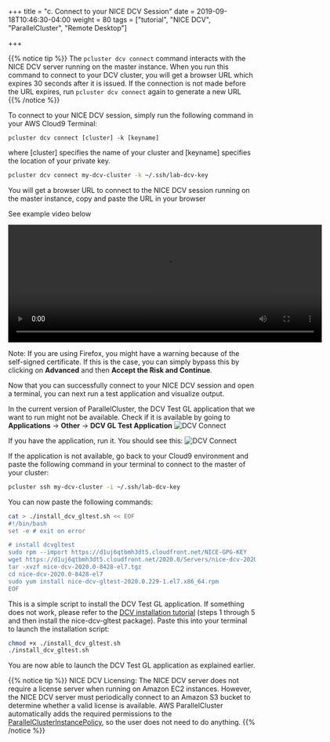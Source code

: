 +++
title = "c. Connect to your NICE DCV Session"
date = 2019-09-18T10:46:30-04:00
weight = 80
tags = ["tutorial", "NICE DCV", "ParallelCluster", "Remote Desktop"]

+++

{{% notice tip %}}
The `pcluster dcv connect` command interacts with the NICE DCV server running on the master instance. When you run this command to connect to your DCV cluster, you will get a browser URL which expires 30 seconds after it is issued. If the connection is not made before the URL expires, run `pcluster dcv connect` again to generate a new URL
{{% /notice %}}

To connect to your NICE DCV session, simply run the following command in your AWS Cloud9 Terminal: 

`pcluster dcv connect [cluster] -k [keyname]`

where [cluster] specifies the name of your cluster and [keyname] specifies the location of your private key. 


```bash
pcluster dcv connect my-dcv-cluster -k ~/.ssh/lab-dcv-key
```
You will get a browser URL to connect to the NICE DCV session running on the master instance, copy and paste the URL in your browser

See example video below

<video autoplay ="autoplay" loop="loop" preload="auto" width="640" height="240" controls>
  <source src="/images/nice-dcv/pc-dcv-connect.mp4" type="video/mp4">
  Your browser does not support the video tag.
</video>

Note: If you are using Firefox, you might have a warning because of the self-signed certificate. If this is the case, you can simply bypass this by clicking on **Advanced** and then **Accept the Risk and Continue**.


Now that you can successfully connect to your NICE DCV session and open a terminal, you can next run a test application and visualize output.

In the current version of ParallelCluster, the DCV Test GL application that we want to run might not be available. Check if it is available by going to **Applications** → **Other** → **DCV GL Test Application**
![DCV Connect](/images/nice-dcv/Connect-DCV-StartGL.png)

If you have the application, run it. You should see this:
![DCV Connect](/images/nice-dcv/Connect-DCV-ViewGL.png)

If the application is not available, go back to your Cloud9 environment and paste the following command in your terminal to connect to the master of your cluster:

```bash
pcluster ssh my-dcv-cluster -i ~/.ssh/lab-dcv-key
```

You can now paste the following commands:

```bash
cat > ./install_dcv_gltest.sh << EOF
#!/bin/bash
set -e # exit on error

# install dcvgltest
sudo rpm --import https://d1uj6qtbmh3dt5.cloudfront.net/NICE-GPG-KEY
wget https://d1uj6qtbmh3dt5.cloudfront.net/2020.0/Servers/nice-dcv-2020.0-8428-el7.tgz
tar -xvzf nice-dcv-2020.0-8428-el7.tgz
cd nice-dcv-2020.0-8428-el7
sudo yum install nice-dcv-gltest-2020.0.229-1.el7.x86_64.rpm
EOF
```

This is a simple script to install the DCV Test GL application. If something does not work, please refer to the [DCV installation tutorial](https://docs.aws.amazon.com/dcv/latest/adminguide/setting-up-installing-linux-server.html#amazon-linux-2,-rhel-7.x,-and-centos-7.x) (steps 1 through 5 and then install the nice-dcv-gltest package).
Paste this into your terminal to launch the installation script:

```bash
chmod +x ./install_dcv_gltest.sh
./install_dcv_gltest.sh
```

You are now able to launch the DCV Test GL application as explained earlier.


{{% notice tip %}}
NICE DCV Licensing: The NICE DCV server does not require a license server when running on Amazon EC2 instances. However, the NICE DCV server must periodically connect to an Amazon S3 bucket to determine whether a valid license is available.
AWS ParallelCluster automatically adds the required permissions to the [ParallelClusterInstancePolicy](https://docs.aws.amazon.com/parallelcluster/latest/ug/iam.html#parallelclusterinstancepolicy), so the user does not need to do anything.
{{% /notice %}}

